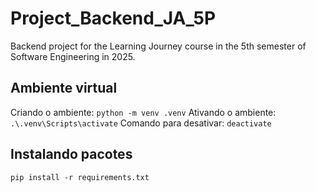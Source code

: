 # Project_Backend_JA_5P
Backend project for the Learning Journey course in the 5th semester of Software Engineering in 2025.

## Ambiente virtual
Criando o ambiente: `python -m venv .venv`
Ativando o ambiente: `.\.venv\Scripts\activate`
Comando para desativar: `deactivate`

## Instalando pacotes
`pip install -r requirements.txt`